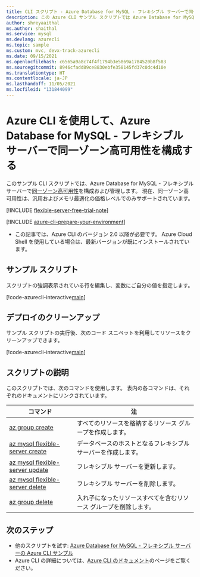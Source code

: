 ```yaml
---
title: CLI スクリプト - Azure Database for MySQL - フレキシブル サーバーで同一ゾーン高可用性を構成する
description: この Azure CLI サンプル スクリプトでは Azure Database for MySQL フレキシブル サーバーで同一ゾーン高可用性を構成する方法を示します。
author: shreyaaithal
ms.author: shaithal
ms.service: mysql
ms.devlang: azurecli
ms.topic: sample
ms.custom: mvc, devx-track-azurecli
ms.date: 09/15/2021
ms.openlocfilehash: c6565a9a8c74f4f1794b3e5869a1784520b8f583
ms.sourcegitcommit: 8946cfadd89ce8830ebfe358145fd37c0dc4d10e
ms.translationtype: HT
ms.contentlocale: ja-JP
ms.lasthandoff: 11/05/2021
ms.locfileid: "131844099"
---
```

# <a name="configure-same-zone-high-availability-in-an-azure-database-for-mysql---flexible-server-using-azure-cli"></a>Azure CLI を使用して、Azure Database for MySQL - フレキシブル サーバーで同一ゾーン高可用性を構成する

このサンプル CLI スクリプトでは、Azure Database for MySQL - フレキシブル サーバーで[同一ゾーン高可用性](../concepts-high-availability.md)を構成および管理します。 現在、同一ゾーン高可用性は、汎用およびメモリ最適化の価格レベルでのみサポートされています。


[!INCLUDE [flexible-server-free-trial-note](../../includes/flexible-server-free-trial-note.md)]

[!INCLUDE [azure-cli-prepare-your-environment](../../../../includes/azure-cli-prepare-your-environment.md)]

- この記事では、Azure CLI のバージョン 2.0 以降が必要です。 Azure Cloud Shell を使用している場合は、最新バージョンが既にインストールされています。 

## <a name="sample-script"></a>サンプル スクリプト

スクリプトの強調表示されている行を編集し、変数にご自分の値を指定します。

[!code-azurecli-interactive[main](../../../../cli_scripts/mysql/flexible-server/high-availability/same-zone-ha.sh?highlight=7,10-11 "Configure Same-Zone High Availability.")]

## <a name="clean-up-deployment"></a>デプロイのクリーンアップ

サンプル スクリプトの実行後、次のコード スニペットを利用してリソースをクリーンアップできます。

[!code-azurecli-interactive[main](../../../../cli_scripts/mysql/flexible-server/high-availability/clean-up-resources.sh?highlight=4 "Clean up resources.")]

## <a name="script-explanation"></a>スクリプトの説明

このスクリプトでは、次のコマンドを使用します。 表内の各コマンドは、それぞれのドキュメントにリンクされています。

| **コマンド** | **注** |
|---|---|
|[az group create](/cli/azure/group#az_group_create)|すべてのリソースを格納するリソース グループを作成します。|
|[az mysql flexible-server create](/cli/azure/mysql/flexible-server#az_mysql_flexible_server_create)|データベースのホストとなるフレキシブル サーバーを作成します。|
|[az mysql flexible-server update](/cli/azure/mysql/flexible-server#az_mysql_flexible_server_update)|フレキシブル サーバーを更新します。|
|[az mysql flexible-server delete](/cli/azure/mysql/flexible-server#az_mysql_flexible_server_delete)|フレキシブル サーバーを削除します。|
|[az group delete](/cli/azure/group#az_group_delete) | 入れ子になったリソースすべてを含むリソース グループを削除します。|

## <a name="next-steps"></a>次のステップ

- 他のスクリプトを試す: [Azure Database for MySQL - フレキシブル サーバーの Azure CLI サンプル](../sample-scripts-azure-cli.md)
- Azure CLI の詳細については、[Azure CLI のドキュメント](/cli/azure)のページをご覧ください。
